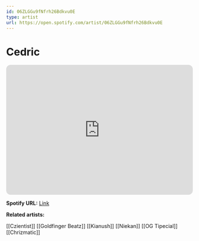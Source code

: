 ```yaml
---
id: 06ZLGGu9fNfrh26Bdkvu0E
type: artist
url: https://open.spotify.com/artist/06ZLGGu9fNfrh26Bdkvu0E
---
```

# Cedric

<iframe style="border-radius:12px" src="https://open.spotify.com/embed/artist/06ZLGGu9fNfrh26Bdkvu0E" width="100%" height="352" frameBorder="0" allowfullscreen="" allow="autoplay; clipboard-write; encrypted-media; fullscreen; picture-in-picture" loading="lazy"></iframe>

**Spotify URL:** [Link](https://open.spotify.com/artist/06ZLGGu9fNfrh26Bdkvu0E)

**Related artists:**

[[Czientist]]
[[Goldfinger Beatz]]
[[Kianush]]
[[Niekan]]
[[OG Tipecial]]
[[Chrizmatic]]
